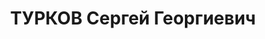 ---
title: ТУРКОВ Сергей Георгиевич
description: 'Род. в 1902, Самарская губ., Николаевский уезд, с. Большая Сакма, русский,
  обр.: высшее, член ВКП(б). Проживал: Ленинград, наб. 9-го января, д. 30, кв. 5.
  Уполномоченный 2-го гл. управления Наркомата оборонной промышленности СССР в Италии.

  Арестован 03.09.1937. Обв. в вредительстве, шпионаже и участии в антисоветской троцкистской
  диверсионно-террористической организации. Приговор: ВК ВС СССР, 05.11.1937 – ВМН.
  Расстрелян 05.11.1937, г.Москва.

  Реабилитирован ВК ВС СССР 04.08.1956'
---